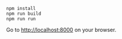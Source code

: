 ```
npm install
npm run build
npm run run
```

Go to [http://localhost:8000][localhost8000] on your browser.

[localhost8000]: http://localhost:8000 'localhost'
